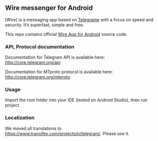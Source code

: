 ## Wire messenger for Android

[Wire] is a messaging app based on [Telegrame](http://telegrame.org) with a focus on speed and security. It’s superfast, simple and free.

This repo contains official [Wire App for Android](https://play.google.com/store/apps/details?id=us.pixeljuice.wire) source code.

### API, Protocol documentation

Documentation for Telegram API is available here: http://core.telegram.org/api

Documentation for MTproto protocol is available here: http://core.telegram.org/mtproto

### Usage

Import the root folder into your IDE (tested on Android Studio), then run project.

### Localization

We moved all translations to https://www.transifex.com/projects/p/telegram/. Please use it.
